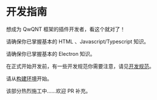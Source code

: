 # 开发指南

想成为 QwQNT 框架的插件开发者，看这个就对了！

请确保你已掌握基本的 HTML 、Javascript/Typescript 知识。

请确保你已掌握基本的 Electron 知识。

在正式开始开发前，有一些开发规范你需要注意，请见[开发规范](/development/development-standards)。

请从[构建环境](/development/setup-environment)开始。

该部分热烈施工中……欢迎 PR 补充。